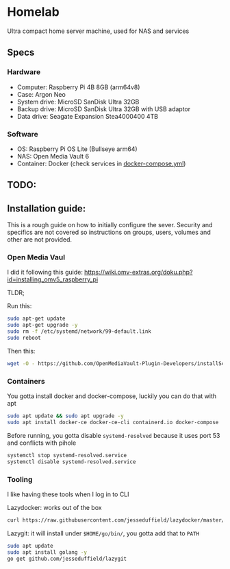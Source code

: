 # Homelab

Ultra compact home server machine, used for NAS and services

## Specs

### Hardware

 - Computer: Raspberry Pi 4B 8GB (arm64v8)
 - Case: Argon Neo
 - System drive: MicroSD SanDisk Ultra 32GB
 - Backup drive: MicroSD SanDisk Ultra 32GB with USB adaptor
 - Data drive: Seagate Expansion Stea4000400 4TB

### Software

 - OS: Raspberry Pi OS Lite (Bullseye arm64)
 - NAS: Open Media Vault 6
 - Container: Docker (check services in [docker-compose.yml](docker-compose.yml))

## TODO:

## Installation guide:

This is a rough guide on how to initially configure the sever. Security and
specifics are not covered so instructions on groups, users, volumes and other
are not provided.

### Open Media Vaul

I did it following this guide: <https://wiki.omv-extras.org/doku.php?id=installing_omv5_raspberry_pi>

TLDR;

Run this:

```bash
sudo apt-get update
sudo apt-get upgrade -y
sudo rm -f /etc/systemd/network/99-default.link
sudo reboot
```

Then this:

```bash
wget -O - https://github.com/OpenMediaVault-Plugin-Developers/installScript/raw/master/install | sudo bash

```

### Containers

You gotta install docker and docker-compose, luckily you can do that with apt

```bash
sudo apt update && sudo apt upgrade -y
sudo apt install docker-ce docker-ce-cli containerd.io docker-compose
```

Before running, you gotta disable `systemd-resolved` because it uses port 53 and
conflicts with pihole

```bash
systemctl stop systemd-resolved.service
systemctl disable systemd-resolved.service
```

### Tooling

I like having these tools when I log in to CLI

Lazydocker: works out of the box

```bash
curl https://raw.githubusercontent.com/jesseduffield/lazydocker/master/scripts/install_update_linux.sh | bash
```

Lazygit: it will install under `$HOME/go/bin/`, you gotta add that to `PATH`

```bash
sudo apt update
sudo apt install golang -y
go get github.com/jesseduffield/lazygit
```
